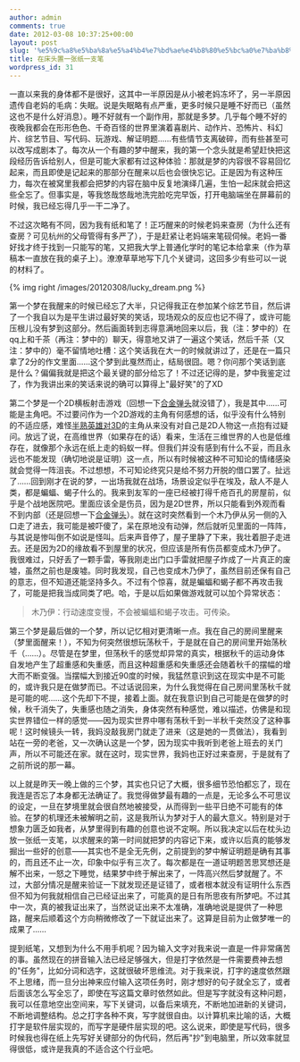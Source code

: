 ```yaml
---
author: admin
comments: true
date: 2012-03-08 10:37:25+00:00
layout: post
slug: '%e5%9c%a8%e5%ba%8a%e5%a4%b4%e7%bd%ae%e4%b8%80%e5%bc%a0%e7%ba%b8%e4%b8%80%e6%94%af%e7%ac%94'
title: 在床头置一张纸一支笔
wordpress_id: 31
---
```


一直以来我的身体都不是很好，这其中一半原因是从小被老妈冻坏了，另一半原因遗传自老妈的毛病：失眠。说是失眠略有点严重，更多时候只是睡不好而已（虽然这也不是什么好消息）。睡不好就有一个副作用，那就是多梦。几乎每个睡不好的夜晚我都会在形形色色、千奇百怪的世界里演着喜剧片、动作片、恐怖片、科幻片、综艺节目、写代码、玩游戏、解证明题……有些情节支离破碎，而有些甚至可以改写成剧本了。每次从一个有趣的梦中醒来，我的第一个念头就是希望赶快把这段经历告诉给别人，但是可能大家都有过这种体验：那就是梦的内容很不容易回忆起来，而且即使是记起来的那部分在醒来以后也会很快忘记。正是因为有这种压力，每次在被窝里我都会把梦的内容在脑中反复地演绎几遍，生怕一起床就会把这些全忘了。但事实是，等我悠哉悠哉地洗完脸吃完早饭，打开电脑端坐在屏幕前的时候，我已经忘得几乎一干二净了。

不过这次略有不同，因为我有纸和笔了！正巧醒来的时候老妈来查房（为什么还有查房？可见杭州的父母管得有多严了），于是赶紧让老妈端来笔砚伺候。老妈一番好找才终于找到一只能写的笔，又把我大学上普通化学时的笔记本给拿来（作为草稿本一直放在我的桌子上）。潦潦草草地写下几个关键词，这回多少有些可以一说的材料了。

<!--more-->

{% img right /images/20120308/lucky_dream.png %}

第一个梦在我醒来的时候已经忘了大半，只记得我正在参加某个综艺节目，然后讲了一个我自以为是平生讲过最好笑的笑话，现场观众的反应也记不得了，或许可能压根儿没有梦到这部分。然后画面转到志得意满地回来以后，我（注：梦中的）在qq上和千茶（再注：梦中的）聊天，得意地又讲了一遍这个笑话，然后千茶（又注：梦中的）毫不留情地吐槽：这个笑话我在大一的时候就讲过了，还是在一篇只拿了2分的作文里面……这个梦到此戛然而止，结局很囧。嗯？你问那个笑话到底是什么？偏偏我就是把这个最关键的部分给忘了！不过还记得的是，梦中我鉴定过了，作为我讲出来的笑话来说的确可以算得上"最好笑"的了XD

第二个梦是一个2D横板射击游戏（回想一下[合金弹头](http://zh.wikipedia.org/wiki/%E5%90%88%E9%87%91%E5%BD%88%E9%A0%AD)就没错了），我是其中……可能是主角吧。不过要问作为一个2D游戏的主角有何感想的话，似乎没有什么特别的不适应感，难怪[半熟英雄对3D](http://ja.wikipedia.org/wiki/%E5%8D%8A%E7%86%9F%E8%8B%B1%E9%9B%84#.E5.8D.8A.E7.86.9F.E8.8B.B1.E9.9B.84_.E5.AF.BE_3D.EF.BC.88.E7.AC.AC3.E4.BD.9C.EF.BC.89)的主角从来没有对自己是2D人物这一点抱有过疑问。放远了说，在高维世界（如果存在的话）看来，生活在三维世界的人也是低维存在，就像那个永远在纸上走的蚂蚁一样。但我们并没有感到有什么不妥，而且永远也不能发现（确切地说是证明）这一点，所以有时候被这种不可知论的情绪感染就会觉得一阵沮丧。不过想想，不可知论终究只是给不努力开脱的借口罢了。扯远了……回到刚才在说的梦，一出场我就在战场，场景设定似乎在埃及，敌人不是人类，都是蝙蝠、蝎子什么的。我来到友军的一座已经被打得千疮百孔的房屋前，似乎是个战地医院吧。里面应该全是伤员，因为是2D世界，所以只能看到外观而看不到内部（还是回想一下[合金弹头](http://zh.wikipedia.org/wiki/%E5%90%88%E9%87%91%E5%BD%88%E9%A0%AD)）。就在这时突然看到一个木乃伊从另一侧的入口走了进去，我可能是被吓傻了，呆在原地没有动弹，然后就听见里面的一阵阵，与其说是惨叫倒不如说是怪叫。后来声音停了，屋子里静了下来，我壮着胆子走进去。还是因为2D的缘故看不到屋里的状况，但应该是所有伤员都变成木乃伊了。我很难过，只好丢了一颗手雷，等我刚走出门口手雷就把屋子炸成了一片真正的废墟，虽然之前也是废墟。同时我发现，自己也变成木乃伊了，虽然目前还保有自己的意志，但不知道还能坚持多久。不过有个惊喜，就是蝙蝠和蝎子都不再攻击我了，可能是把我当成同类了吧。哈，于是以后如果做游戏就可以加个异常状态：


> 木乃伊：行动速度变慢，不会被蝙蝠和蝎子攻击。可传染。


第三个梦是最后做的一个梦，所以记忆相对更清晰一点。我在自己的房间里醒来（梦里面醒来！），不知为何突然很想玩荡秋千，于是就在自己的房间里开始荡秋千（……）。尽管是在梦里，但荡秋千的感觉却异常的真实，根据秋千的运动身体自发地产生了超重感和失重感，而且这种超重感和失重感还会随着秋千的摆幅的增大而不断变强。当摆幅大到接近90度的时候，我猛然意识到这在现实中是不可能的，或许我只是在做梦而已。不过话说回来，为什么我觉得在自己房间里荡秋千就是可能的呢……这个先却下不提，接着上面。就在我意识到自己可能是在做梦的时候，秋千消失了，失重感也随之消失，身体突然有种感觉，难以描述，仿佛是和现实世界错位一样的感觉——因为现实世界中哪有荡秋千到一半秋千突然没了这种事呢！这时候镜头一转，我妈没敲我房门就走了进来（这是她的一贯做法），我看到站在一旁的老爸，又一次确认这是一个梦，因为现实中我听到老爸上班去的关门声，所以不可能还在家。就在这时，现实世界，我妈也正好过来查房，于是就有了之前所说的那一幕。

以上就是昨天一晚上做的三个梦，其实也只记了大概，很多细节恐怕都忘了，现在我连是否忘了本身都无法确证了。我觉得做梦最有趣的一点是，无论多么不可思议的设定，一旦在梦境里就会很自然地被接受，从而得到一些平日绝不可能有的体验。在梦的机理还未被解明之前，这是我所认为梦对于人的最大意义。特别是对于想象力匮乏如我者，从梦里得到有趣的创意也说不定啊。所以我决定以后在枕头边放一张纸一支笔，以求醒来的第一时间就把梦的内容记下来，或许以后真的能够发掘出一些好的创意——其实也不是全无先例，之前提到的梦中解证明题是确有其事的，而且还不止一次，印象中似乎有三次了。每次都是在一道证明题苦思冥想还是解不出来，一怒之下睡觉，结果梦中终于解出来了，一阵高兴然后梦就醒了。不过，大部分情况是醒来验证一下就发现还是证错了，或者根本就没有证明什么东西但不知为何我就相信自己已经证出来了，可能真的是日有所思夜有所梦吧。不过其中一次，真的被我证出来了，当然说证出来不太准确，准确地说是提供了一种思路，醒来后顺着这个方向稍微修改了一下就证出来了。这算是目前为止做梦唯一的成果了……

提到纸笔，又想到为什么不用手机呢？因为输入文字对我来说一直是一件非常痛苦的事。虽然现在的拼音输入法已经足够强大，但是打字依然是一件需要费神去想的"任务"，比如分词和选字，这就很破坏思维流。对于我来说，打字的速度依然跟不上思绪，而一旦分出神来应付输入这项任务时，刚才想好的句子就全忘了，或者后面该怎么写全忘了，即使在写这篇文章时依然如此。但是写字就没有这种问题，我可以任意地空出空间来，写下关键词，以备后来填充，不断地加进新的关键词，不断地调整结构。总之打字各种不爽，写字就很自由。以计算机来比喻的话，大概打字是软件层实现的，而写字是硬件层实现的吧。这么说来，即使是写代码，很多时候我也得在纸上先写好关键部分的伪代码，然后再"抄"到电脑里，所以效率就显得很低，或许是我真的不适合这个行业吧。
